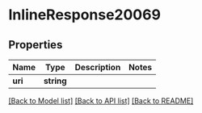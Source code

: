 # InlineResponse20069

## Properties
Name | Type | Description | Notes
------------ | ------------- | ------------- | -------------
**uri** | **string** |  | 

[[Back to Model list]](../README.md#documentation-for-models) [[Back to API list]](../README.md#documentation-for-api-endpoints) [[Back to README]](../README.md)


